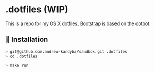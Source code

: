 # .dotfiles (WIP)

This is a repo for my OS X dotfiles.
Bootstrap is based on the [dotbot](https://github.com/anishathalye/dotbot).   

## :green_apple: Installation

```sh
> git@github.com:andrew-kandyba/sandbox.git .dotfiles
> cd .dotfiles

> make run
```
